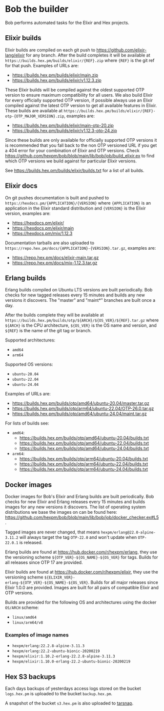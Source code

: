 # Bob the builder

Bob performs automated tasks for the Elixir and Hex projects.

## Elixir builds

Elixir builds are compiled on each git push to https://github.com/elixir-lang/elixir for any branch. After the build completes it will be available at `https://builds.hex.pm/builds/elixir/{REF}.zip` where `{REF}` is the git ref for that push. Examples of URLs are:

  * https://builds.hex.pm/builds/elixir/main.zip
  * https://builds.hex.pm/builds/elixir/v1.12.3.zip

These Elixir builds will be compiled against the oldest supported OTP version to ensure maximum compatibility for all users. We also build Elixir for every officially supported OTP version, if possible always use an Elixir compiled against the latest OTP version to get all available features in Elixir. These builds are available at `https://builds.hex.pm/builds/elixir/{REF}-otp-{OTP_MAJOR_VERSION}.zip`, examples are:

  * https://builds.hex.pm/builds/elixir/main-otp-20.zip
  * https://builds.hex.pm/builds/elixir/v1.12.3-otp-24.zip

Since these builds are only available for officially supported OTP versions it is recommended that you fall back to the non OTP versioned URL if you get a 404 error for your combination of Elixir and OTP versions. Check https://github.com/hexpm/bob/blob/main/lib/bob/job/build_elixir.ex to find which OTP versions we build against for particular Elixir versions.

See https://builds.hex.pm/builds/elixir/builds.txt for a list of all builds.

## Elixir docs

On git pushes documentation is built and pushed to `https://hexdocs.pm/{APPLICATION}/{VERSION}` where `{APPLICATION}` is an application in the Elixir standard distribution and `{VERSION}` is the Elixir version, examples are:

  * https://hexdocs.pm/elixir/
  * https://hexdocs.pm/elixir/main
  * https://hexdocs.pm/mix/1.12.3

Documentation tarballs are also uploaded to `https://repo.hex.pm/docs/{APPLICATION}-{VERSION}.tar.gz`, examples are:

  * https://repo.hex.pm/docs/elixir-main.tar.gz
  * https://repo.hex.pm/docs/mix-1.12.3.tar.gz

## Erlang builds

Erlang builds compiled on Ubuntu LTS versions are built periodically. Bob checks for new tagged releases every 15 minutes and builds any new versions it discovers. The "master" and "maint*" branches are built once a day.

After the builds complete they will be available at `https://builds.hex.pm/builds/otp/${ARCH}/${OS_VER}/${REF}.tar.gz` where `${ARCH}` is the CPU architecture, `${OS_VER}` is the OS name and version, and `${REF}` is the name of the git tag or branch.

Supported architectures:

  * `amd64`
  * `arm64`

Supported OS versions:

  * `ubuntu-20.04`
  * `ubuntu-22.04`
  * `ubuntu-24.04`

Examples of URLs are:

  * https://builds.hex.pm/builds/otp/amd64/ubuntu-20.04/master.tar.gz
  * https://builds.hex.pm/builds/otp/arm64/ubuntu-22.04/OTP-26.0.tar.gz
  * https://builds.hex.pm/builds/otp/amd64/ubuntu-24.04/maint.tar.gz

For lists of builds see:

  * `amd64`:
    * https://builds.hex.pm/builds/otp/amd64/ubuntu-20.04/builds.txt
    * https://builds.hex.pm/builds/otp/amd64/ubuntu-22.04/builds.txt
    * https://builds.hex.pm/builds/otp/amd64/ubuntu-24.04/builds.txt
  * `arm64`:
    * https://builds.hex.pm/builds/otp/arm64/ubuntu-20.04/builds.txt
    * https://builds.hex.pm/builds/otp/arm64/ubuntu-22.04/builds.txt
    * https://builds.hex.pm/builds/otp/arm64/ubuntu-24.04/builds.txt

## Docker images

Docker images for Bob's Elixir and Erlang builds are built periodically. Bob checks for new Elixir and Erlang releases every 15 minutes and builds images for any new versions it discovers. The list of operating system distributions we base the images on can be found here: https://github.com/hexpm/bob/blob/main/lib/bob/job/docker_checker.ex#L5.

Tagged images are never changed, that means `hexpm/erlang@22.0-alpine-3.11.2` will always target the tag `OTP-22.0` and won't update when `OTP-22.0.1` is released.

Erlang builds are found at https://hub.docker.com/r/hexpm/erlang, they use the versioning scheme `${OTP_VER}-${OS_NAME}-${OS_VER}` for tags. Builds for all releases since OTP 17 are provided.

Elixir builds are found at https://hub.docker.com/r/hexpm/elixir, they use the versioning scheme `${ELIXIR_VER}-erlang-${OTP_VER}-${OS_NAME}-${OS_VER}`. Builds for all major releases since Elixir 1.0.0 are provided. Images are built for all pairs of compatible Elixir and OTP versions.

Builds are provided for the following OS and architectures using the docker `OS/ARCH` scheme:

* `linux/amd64`
* `linux/arm64/v8`

### Examples of image names

 * `hexpm/erlang:22.2.8-alpine-3.11.3`
 * `hexpm/erlang:22.2-ubuntu-bionic-20200219`
 * `hexpm/elixir:1.10.2-erlang-22.2.8-alpine-3.11.3`
 * `hexpm/elixir:1.10.0-erlang-22.2-ubuntu-bionic-20200219`

## Hex S3 backups

Each days backups of yesterdays access logs stored on the bucket `logs.hex.pm` is uploaded to the bucket `backup.hex.pm`.

A snapshot of the bucket `s3.hex.pm` is also uploaded to [tarsnap](https://www.tarsnap.com).
